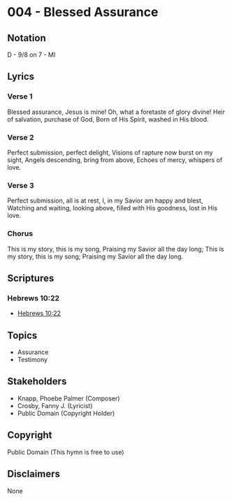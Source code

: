 # 004 - Blessed Assurance

## Notation

D - 9/8 on 7 - MI

## Lyrics

### Verse 1

Blessed assurance, Jesus is mine! Oh, what a foretaste of glory divine! Heir of salvation, purchase of God, Born of His Spirit, washed in His blood.

### Verse 2

Perfect submission, perfect delight, Visions of rapture now burst on my sight, Angels descending, bring from above, Echoes of mercy, whispers of love.

### Verse 3

Perfect submission, all is at rest, I, in my Savior am happy and blest, Watching and waiting, looking above, filled with His goodness, lost in His love.

### Chorus

This is my story, this is my song, Praising my Savior all the day long; This is my story, this is my song; Praising my Savior all the day long.


## Scriptures

### Hebrews 10:22

- [Hebrews 10:22](https://www.biblegateway.com/passage/?search=Hebrews%2010%3A22)


## Topics

- Assurance
- Testimony

## Stakeholders

- Knapp, Phoebe Palmer (Composer)
- Crosby, Fanny J. (Lyricist)
- Public Domain (Copyright Holder)

## Copyright

Public Domain
(This hymn is free to use)

## Disclaimers

None

